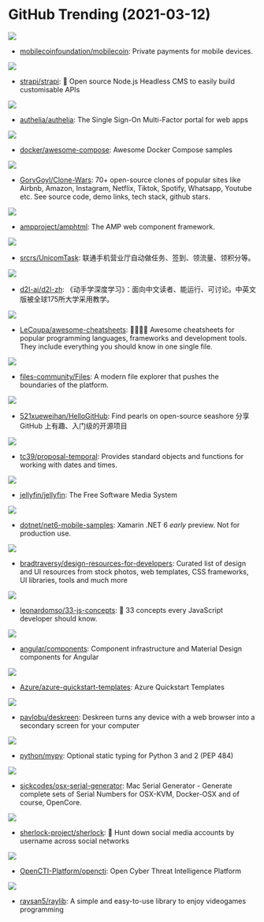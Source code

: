 # GitHub Trending (2021-03-12)

![](https://img.shields.io/badge/Rust-New%2047-green?style=flat-square&logo=appveyor)
- [mobilecoinfoundation/mobilecoin](https://github.com/mobilecoinfoundation/mobilecoin): Private payments for mobile devices.

![](https://img.shields.io/badge/JavaScript-New%2021-green?style=flat-square&logo=appveyor)
- [strapi/strapi](https://github.com/strapi/strapi): 🚀 Open source Node.js Headless CMS to easily build customisable APIs

![](https://img.shields.io/badge/Go-New%20192-green?style=flat-square&logo=appveyor)
- [authelia/authelia](https://github.com/authelia/authelia): The Single Sign-On Multi-Factor portal for web apps

![](https://img.shields.io/badge/HTML-New%20343-green?style=flat-square&logo=appveyor)
- [docker/awesome-compose](https://github.com/docker/awesome-compose): Awesome Docker Compose samples

![](https://img.shields.io/badge/none-New%20310-green?style=flat-square&logo=appveyor)
- [GorvGoyl/Clone-Wars](https://github.com/GorvGoyl/Clone-Wars): 70+ open-source clones of popular sites like Airbnb, Amazon, Instagram, Netflix, Tiktok, Spotify, Whatsapp, Youtube etc. See source code, demo links, tech stack, github stars.

![](https://img.shields.io/badge/JavaScript-New%20112-green?style=flat-square&logo=appveyor)
- [ampproject/amphtml](https://github.com/ampproject/amphtml): The AMP web component framework.

![](https://img.shields.io/badge/Python-New%20206-green?style=flat-square&logo=appveyor)
- [srcrs/UnicomTask](https://github.com/srcrs/UnicomTask): 联通手机营业厅自动做任务、签到、领流量、领积分等。

![](https://img.shields.io/badge/Python-New%20348-green?style=flat-square&logo=appveyor)
- [d2l-ai/d2l-zh](https://github.com/d2l-ai/d2l-zh): 《动手学深度学习》：面向中文读者、能运行、可讨论。中英文版被全球175所大学采用教学。

![](https://img.shields.io/badge/JavaScript-New%20510-green?style=flat-square&logo=appveyor)
- [LeCoupa/awesome-cheatsheets](https://github.com/LeCoupa/awesome-cheatsheets): 👩‍💻👨‍💻 Awesome cheatsheets for popular programming languages, frameworks and development tools. They include everything you should know in one single file.

![](https://img.shields.io/badge/C%23-New%20134-green?style=flat-square&logo=appveyor)
- [files-community/Files](https://github.com/files-community/Files): A modern file explorer that pushes the boundaries of the platform.

![](https://img.shields.io/badge/Python-New%20138-green?style=flat-square&logo=appveyor)
- [521xueweihan/HelloGitHub](https://github.com/521xueweihan/HelloGitHub): Find pearls on open-source seashore 分享 GitHub 上有趣、入门级的开源项目

![](https://img.shields.io/badge/JavaScript-New%2021-green?style=flat-square&logo=appveyor)
- [tc39/proposal-temporal](https://github.com/tc39/proposal-temporal): Provides standard objects and functions for working with dates and times.

![](https://img.shields.io/badge/C%23-New%2064-green?style=flat-square&logo=appveyor)
- [jellyfin/jellyfin](https://github.com/jellyfin/jellyfin): The Free Software Media System

![](https://img.shields.io/badge/C%23-New%2010-green?style=flat-square&logo=appveyor)
- [dotnet/net6-mobile-samples](https://github.com/dotnet/net6-mobile-samples): Xamarin .NET 6 *early* preview. Not for production use.

![](https://img.shields.io/badge/none-New%20211-green?style=flat-square&logo=appveyor)
- [bradtraversy/design-resources-for-developers](https://github.com/bradtraversy/design-resources-for-developers): Curated list of design and UI resources from stock photos, web templates, CSS frameworks, UI libraries, tools and much more

![](https://img.shields.io/badge/JavaScript-New%20217-green?style=flat-square&logo=appveyor)
- [leonardomso/33-js-concepts](https://github.com/leonardomso/33-js-concepts): 📜 33 concepts every JavaScript developer should know.

![](https://img.shields.io/badge/TypeScript-New%204-green?style=flat-square&logo=appveyor)
- [angular/components](https://github.com/angular/components): Component infrastructure and Material Design components for Angular

![](https://img.shields.io/badge/PowerShell-New%2010-green?style=flat-square&logo=appveyor)
- [Azure/azure-quickstart-templates](https://github.com/Azure/azure-quickstart-templates): Azure Quickstart Templates

![](https://img.shields.io/badge/TypeScript-New%20342-green?style=flat-square&logo=appveyor)
- [pavlobu/deskreen](https://github.com/pavlobu/deskreen): Deskreen turns any device with a web browser into a secondary screen for your computer

![](https://img.shields.io/badge/Python-New%208-green?style=flat-square&logo=appveyor)
- [python/mypy](https://github.com/python/mypy): Optional static typing for Python 3 and 2 (PEP 484)

![](https://img.shields.io/badge/Shell-New%2039-green?style=flat-square&logo=appveyor)
- [sickcodes/osx-serial-generator](https://github.com/sickcodes/osx-serial-generator): Mac Serial Generator - Generate complete sets of Serial Numbers for OSX-KVM, Docker-OSX and of course, OpenCore.

![](https://img.shields.io/badge/Python-New%20396-green?style=flat-square&logo=appveyor)
- [sherlock-project/sherlock](https://github.com/sherlock-project/sherlock): 🔎 Hunt down social media accounts by username across social networks

![](https://img.shields.io/badge/JavaScript-New%2017-green?style=flat-square&logo=appveyor)
- [OpenCTI-Platform/opencti](https://github.com/OpenCTI-Platform/opencti): Open Cyber Threat Intelligence Platform

![](https://img.shields.io/badge/C-New%2072-green?style=flat-square&logo=appveyor)
- [raysan5/raylib](https://github.com/raysan5/raylib): A simple and easy-to-use library to enjoy videogames programming

